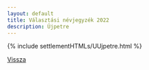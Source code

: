 ```yaml
---
layout: default
title: Választási névjegyzék 2022
description: Újpetre
---
```


{% include settlementHTMLs/UUjpetre.html %}

[Vissza](./)